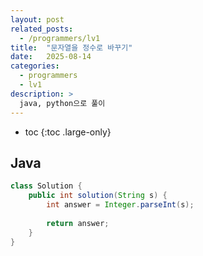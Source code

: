 ```yaml
---
layout: post
related_posts:
  - /programmers/lv1
title:  "문자열을 정수로 바꾸기"
date:   2025-08-14
categories:
  - programmers
  - lv1
description: >
  java, python으로 풀이
---
```

* toc
{:toc .large-only}

## Java
```java
class Solution {
    public int solution(String s) {
        int answer = Integer.parseInt(s);
        
        return answer;
    }
}
```